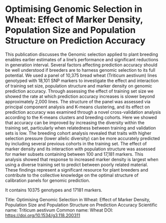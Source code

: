 # Optimising Genomic Selection in Wheat: Effect of Marker Density, Population Size and Population Structure on Prediction Accuracy

This publication discusses the Genomic selection applied to plant breeding enables earlier estimates of a line’s performance and significant reductions in generation interval. Several factors affecting prediction accuracy should be well understood if breeders are to harness genomic selection to its full potential. We used a panel of 10,375 bread wheat (Triticum aestivum) lines genotyped with 18,101 SNP markers to investigate the effect and interaction of training set size, population structure and marker density on genomic prediction accuracy. Through assessing the effect of training set size we showed the rate at which prediction accuracy increases is slower beyond approximately 2,000 lines. The structure of the panel was assessed via principal component analysis and K-means clustering, and its effect on prediction accuracy was examined through a novel cross-validation analysis according to the K-means clusters and breeding cohorts. Here we showed that accuracy can be improved by increasing the diversity within the training set, particularly when relatedness between training and validation sets is low. The breeding cohort analysis revealed that traits with higher selection pressure (lower allelic diversity) can be more accurately predicted by including several previous cohorts in the training set. The effect of marker density and its interaction with population structure was assessed for marker subsets containing between 100 and 17,181 markers. This analysis showed that response to increased marker density is largest when using a diverse training set to predict between poorly related material. These findings represent a significant resource for plant breeders and contribute to the collective knowledge on the optimal structure of calibration panels for genomic prediction.

It contains 10375 genotypes and 17181 markers.

Title: Optimising Genomic Selection in Wheat: Effect of Marker Density, Population Size and Population Structure on Prediction Accuracy
Scientific name: Triticum aestivum
Common name: Wheat
DOI: https://doi.org/10.1534/g3.118.200311

